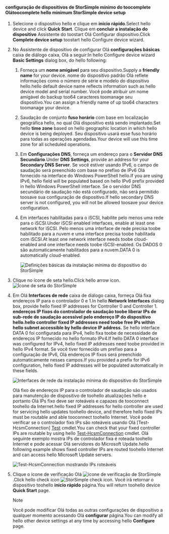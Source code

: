 <!--author=alkohli last changed: 9/17/15-->

#### <a name="toocomplete-hello-minimum-storsimple-device-setup"></a><span data-ttu-id="6c987-101">configuração de dispositivos de StorSimple mínimo do toocomplete Olá</span><span class="sxs-lookup"><span data-stu-id="6c987-101">toocomplete hello minimum StorSimple device setup</span></span>
1. <span data-ttu-id="6c987-102">Selecione o dispositivo hello e clique em **início rápido**.</span><span class="sxs-lookup"><span data-stu-id="6c987-102">Select hello device and click **Quick Start**.</span></span> <span data-ttu-id="6c987-103">Clique em **concluir a instalação do dispositivo** Assistente do toostart Olá Configurar dispositivo.</span><span class="sxs-lookup"><span data-stu-id="6c987-103">Click **Complete device setup** toostart hello Configure device wizard.</span></span>
2. <span data-ttu-id="6c987-104">No Assistente de dispositivo de configurar Olá **configurações básicas** caixa de diálogo caixa, Olá a seguir:</span><span class="sxs-lookup"><span data-stu-id="6c987-104">In hello Configure device wizard **Basic Settings** dialog box, do hello following:</span></span>
   
   1. <span data-ttu-id="6c987-105">Forneça um **nome amigável** para seu dispositivo.</span><span class="sxs-lookup"><span data-stu-id="6c987-105">Supply a **friendly name** for your device.</span></span> <span data-ttu-id="6c987-106">nome do dispositivo padrão Olá reflete informações como o número de série e modelo do dispositivo hello.</span><span class="sxs-lookup"><span data-stu-id="6c987-106">hello default device name reflects information such as hello device model and serial number.</span></span> <span data-ttu-id="6c987-107">Você pode atribuir um nome amigável do backup too64 caracteres toomanage seu dispositivo.</span><span class="sxs-lookup"><span data-stu-id="6c987-107">You can assign a friendly name of up too64 characters toomanage your device.</span></span>
   2. <span data-ttu-id="6c987-108">Saudação de conjunto **fuso horário** com base em localização geográfica hello, no qual Olá dispositivo está sendo implantado.</span><span class="sxs-lookup"><span data-stu-id="6c987-108">Set hello **time zone** based on hello geographic location in which hello device is being deployed.</span></span> <span data-ttu-id="6c987-109">Seu dispositivo usará esse fuso horário para todas as operações agendadas.</span><span class="sxs-lookup"><span data-stu-id="6c987-109">Your device will use this time zone for all scheduled operations.</span></span>
   3. <span data-ttu-id="6c987-110">Em **Configurações DNS**, forneça um endereço para o **Servidor DNS Secundário**.</span><span class="sxs-lookup"><span data-stu-id="6c987-110">Under **DNS Settings**, provide an address for your **Secondary DNS Server**.</span></span> <span data-ttu-id="6c987-111">Se você estiver usando IPv6, o campo de saudação será preenchido com base no prefixo de IPv6 Olá fornecido na interface do Windows PowerShell hello.</span><span class="sxs-lookup"><span data-stu-id="6c987-111">If you are using IPv6, hello field will be populated based on hello IPv6 prefix provided in hello Windows PowerShell interface.</span></span> 
      <span data-ttu-id="6c987-112">Se o servidor DNS secundário de saudação não está configurado, não será permitido toosave sua configuração de dispositivo.</span><span class="sxs-lookup"><span data-stu-id="6c987-112">If hello secondary DNS server is not configured, you will not be allowed toosave your device configuration.</span></span>
   4. <span data-ttu-id="6c987-113">Em interfaces habilitadas para o iSCSI, habilite pelo menos uma rede para o iSCSI.</span><span class="sxs-lookup"><span data-stu-id="6c987-113">Under iSCSI enabled interfaces, enable at least one network for iSCSI.</span></span> <span data-ttu-id="6c987-114">Pelo menos uma interface de rede precisa toobe habilitado para a nuvem e uma interface precisa toobe habilitada com iSCSI.</span><span class="sxs-lookup"><span data-stu-id="6c987-114">At least one network interface needs toobe cloud-enabled and one interface needs toobe iSCSI-enabled.</span></span> <span data-ttu-id="6c987-115">Os DADOS 0 são automaticamente habilitados para a nuvem.</span><span class="sxs-lookup"><span data-stu-id="6c987-115">DATA 0 is automatically cloud-enabled.</span></span>
      
      ![Definições básicas da instalação mínima do dispositivo do StorSimple](./media/storsimple-complete-minimum-device-setup-u1/HCS_MinDeviceSetupBasicSettings1-include.png)
3. <span data-ttu-id="6c987-117">Clique no ícone de seta hello.</span><span class="sxs-lookup"><span data-stu-id="6c987-117">Click hello arrow icon.</span></span> ![Ícone de seta do StorSimple](./media/storsimple-complete-minimum-device-setup/HCS_ArrowIcon-include.png)
4. <span data-ttu-id="6c987-119">Em Olá **Interfaces de rede** caixa de diálogo caixa, forneça Olá fixa endereços IP para o controlador 0 e 1.</span><span class="sxs-lookup"><span data-stu-id="6c987-119">In hello **Network Interfaces** dialog box, provide hello fixed IP addresses for Controller 0 and Controller 1.</span></span> <span data-ttu-id="6c987-120">**endereços IP fixos do controlador de saudação toobe liberar IPs de sub-rede de saudação acessível pelo endereço IP do dispositivo hello.**</span><span class="sxs-lookup"><span data-stu-id="6c987-120">**hello controller fixed IP addresses need toobe free IPs within hello subnet accessible by hello device IP address.**</span></span> <span data-ttu-id="6c987-121">Se hello interface DATA 0 foi configurada para IPv4, hello fixa toobe de necessidade de endereços IP fornecido no hello formato IPv4.</span><span class="sxs-lookup"><span data-stu-id="6c987-121">If hello DATA 0 interface was configured for IPv4, hello fixed IP addresses need toobe provided in hello IPv4 format.</span></span> <span data-ttu-id="6c987-122">Se você tiver fornecido um prefixo para a configuração de IPv6, Olá endereços IP fixos será preenchido automaticamente nesses campos.</span><span class="sxs-lookup"><span data-stu-id="6c987-122">If you provided a prefix for IPv6 configuration, hello fixed IP addresses will be populated automatically in these fields.</span></span>

    ![Interfaces de rede da instalação mínima do dispositivo do StorSimple](./media/storsimple-complete-minimum-device-setup-u1/HCS_MinDeviceSetupNetworkInterfaces2-include.png)

    <span data-ttu-id="6c987-124">Olá fixo de endereços IP para o controlador de saudação são usados para manutenção de dispositivo de toohello atualizações hello e portanto Olá IPs fixo deve ser roteáveis e capazes de tooconnect toohello da Internet.</span><span class="sxs-lookup"><span data-stu-id="6c987-124">hello fixed IP addresses for hello controller are used for servicing hello updates toohello device, and therefore hello fixed IPs must be routable and able tooconnect toohello Internet.</span></span> <span data-ttu-id="6c987-125">Você pode verificar se o controlador fixo IPs são roteáveis usando Olá [Test-HcsmConnection] [ Test] cmdlet.</span><span class="sxs-lookup"><span data-stu-id="6c987-125">You can check that your fixed controller IPs are routable by using hello [Test-HcsmConnection][Test] cmdlet.</span></span> <span data-ttu-id="6c987-126">Olá seguinte exemplo mostra IPs de controlador fixa é roteada toohello Internet e pode acessar Olá servidores do Microsoft Update.</span><span class="sxs-lookup"><span data-stu-id="6c987-126">hello following example shows fixed controller IPs are routed toohello Internet and can access hello Microsoft Update servers.</span></span> 

     ![Test-HcsmConnection mostrando IPs roteáveis](./media/storsimple-complete-minimum-device-setup-u1/Test-HcsmConnectionOutputRegisteredDevice.png)

1. <span data-ttu-id="6c987-128">Clique o ícone de verificação Olá ![ícone de verificação de StorSimple](./media/storsimple-complete-minimum-device-setup/HCS_CheckIcon-include.png).</span><span class="sxs-lookup"><span data-stu-id="6c987-128">Click hello check icon ![StorSimple check icon](./media/storsimple-complete-minimum-device-setup/HCS_CheckIcon-include.png).</span></span>
   <span data-ttu-id="6c987-129">Você irá retornar o dispositivo toohello **início rápido** página.</span><span class="sxs-lookup"><span data-stu-id="6c987-129">You will return toohello device **Quick Start** page.</span></span>
   
   > [!NOTE]
   > <span data-ttu-id="6c987-130">Você pode modificar Olá todas as outras configurações de dispositivo a qualquer momento acessando Olá **configurar** página.</span><span class="sxs-lookup"><span data-stu-id="6c987-130">You can modify all hello other device settings at any time by accessing hello **Configure** page.</span></span>
   > 
   > 

<!--Link reference-->
[Test]: https://technet.microsoft.com/library/dn715782(v=wps.630).aspx